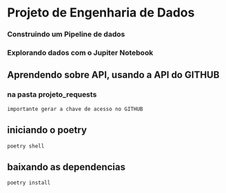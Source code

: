 # Projeto de Engenharia de Dados 

### Construindo um Pipeline de dados 

### Explorando dados com o Jupiter Notebook 

## Aprendendo sobre API, usando a API do GITHUB
### na pasta projeto_requests
    importante gerar a chave de acesso no GITHUB


## iniciando o poetry
    poetry shell 

## baixando as dependencias 
    poetry install 